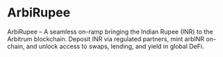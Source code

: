 # ArbiRupee
ArbiRupee – A seamless on-ramp bringing the Indian Rupee (INR) to the Arbitrum blockchain. Deposit INR via regulated partners, mint arbINR on-chain, and unlock access to swaps, lending, and yield in global DeFi.
